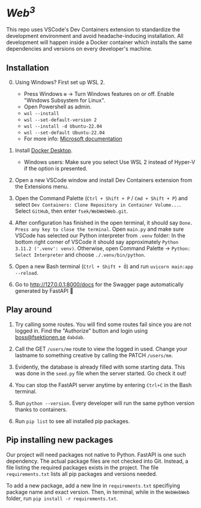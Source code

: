 # <em>Web<sup>3</sup></em>

This repo uses VSCode's Dev Containers extension to standardize the development environment and avoid headache-inducing installation. All development will happen inside a Docker container which installs the same dependencies and versions on every developer's machine.

## Installation
0. Using Windows? First set up WSL 2.
    - Press Windows `⊞` -> Turn Windows features on or off. Enable "Windows Subsystem for Linux".
    - Open Powershell as admin.
    - `wsl --install`  
    - `wsl --set-default-version 2`
    - `wsl --install -d Ubuntu-22.04`
    - `wsl --set-default Ubuntu-22.04`
    -  For more info: [Microsoft documentation](https://learn.microsoft.com/en-us/windows/wsl/install)


1. Install [Docker Desktop](https://www.docker.com/products/docker-desktop/).

    - Windows users: Make sure you select Use WSL 2 instead of Hyper-V if the option is presented.

1. Open a new VSCode window and install Dev Containers extension from the Extensions menu.
 
1. Open the Command Palette (`Ctrl + Shift + P` / `Cmd + Shift + P`) and select `Dev Containers: Clone Repository in Container Volume...`. Select `GitHub`, then enter `fsek/WebWebWeb.git`.

1. After configuration has finished in the open terminal, it should say `Done. Press any key to close the terminal`. Open `main.py` and make sure VSCode has selected our Python interpreter from `.venv` folder: In the bottom right corner of VSCode it should say approximately `Python 3.11.2 ('.venv': venv)`. Otherwise, open Command Palette -> `Python: Select Interpreter` and choose `./.venv/bin/python`.

1. Open a new Bash terminal (`Ctrl + Shift + Ö`) and run `uvicorn main:app --reload`.

1. Go to http://127.0.0.1:8000/docs for the Swagger page automatically generated by FastAPI 🎉

## Play around
1. Try calling some routes. You will find some routes fail since you are not logged in. Find the "Authorize" button and login using boss@fsektionen.se `dabdab`. 

1. Call the GET `/users/me` route to view the logged in used. Change your lastname to something creative by calling the PATCH `/users/me`.

1. Evidently, the database is already filled with some starting data. This was done in the `seed.py` file when the server started. Go check it out!

1. You can stop the FastAPI server anytime by entering `Ctrl+C` in the Bash terminal.

1. Run `python --version`. Every developer will run the same python version thanks to containers.

1. Run `pip list` to see all installed pip packages.


## Pip installing new packages
Our project will need packages not native to Python. FastAPI is one such dependency. The actual package files are not checked into Git. Instead, a file listing the required packages exists in the project.
The file `requirements.txt` lists all pip packages and versions needed. 

To add a new package, add a new line in `requirements.txt` specifiying package name and exact version. Then, in terminal, while in the `WebWebWeb` folder, run `pip install -r requirements.txt`.

